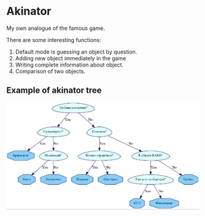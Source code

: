 # Akinator

My own analogue of the famous game.

There are some interesting functions:

1. Default mode is guessing an object by question.
2. Adding new object immediately in the game
3. Writing complete information about object.
4. Comparison of two objects.

## Example of akinator tree

![](https://github.com/shugaley/1_semestr/blob/master/akinator/tree.jpg)
